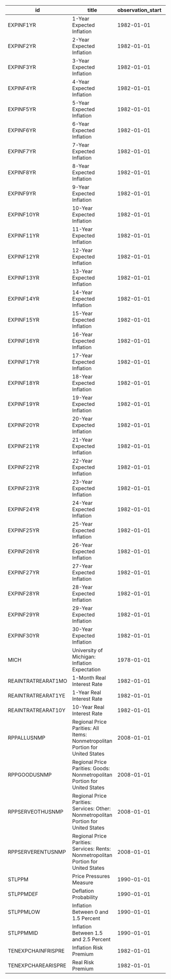 | id                 | title                                                                               | observation_start   | observation_end   |
|--------------------|-------------------------------------------------------------------------------------|---------------------|-------------------|
| EXPINF1YR          | 1-Year Expected Inflation                                                           | 1982-01-01          | 2022-10-01        |
| EXPINF2YR          | 2-Year Expected Inflation                                                           | 1982-01-01          | 2022-10-01        |
| EXPINF3YR          | 3-Year Expected Inflation                                                           | 1982-01-01          | 2022-10-01        |
| EXPINF4YR          | 4-Year Expected Inflation                                                           | 1982-01-01          | 2022-10-01        |
| EXPINF5YR          | 5-Year Expected Inflation                                                           | 1982-01-01          | 2022-10-01        |
| EXPINF6YR          | 6-Year Expected Inflation                                                           | 1982-01-01          | 2022-10-01        |
| EXPINF7YR          | 7-Year Expected Inflation                                                           | 1982-01-01          | 2022-10-01        |
| EXPINF8YR          | 8-Year Expected Inflation                                                           | 1982-01-01          | 2022-10-01        |
| EXPINF9YR          | 9-Year Expected Inflation                                                           | 1982-01-01          | 2022-10-01        |
| EXPINF10YR         | 10-Year Expected Inflation                                                          | 1982-01-01          | 2022-10-01        |
| EXPINF11YR         | 11-Year Expected Inflation                                                          | 1982-01-01          | 2022-10-01        |
| EXPINF12YR         | 12-Year Expected Inflation                                                          | 1982-01-01          | 2022-10-01        |
| EXPINF13YR         | 13-Year Expected Inflation                                                          | 1982-01-01          | 2022-10-01        |
| EXPINF14YR         | 14-Year Expected Inflation                                                          | 1982-01-01          | 2022-10-01        |
| EXPINF15YR         | 15-Year Expected Inflation                                                          | 1982-01-01          | 2022-10-01        |
| EXPINF16YR         | 16-Year Expected Inflation                                                          | 1982-01-01          | 2022-10-01        |
| EXPINF17YR         | 17-Year Expected Inflation                                                          | 1982-01-01          | 2022-10-01        |
| EXPINF18YR         | 18-Year Expected Inflation                                                          | 1982-01-01          | 2022-10-01        |
| EXPINF19YR         | 19-Year Expected Inflation                                                          | 1982-01-01          | 2022-10-01        |
| EXPINF20YR         | 20-Year Expected Inflation                                                          | 1982-01-01          | 2022-10-01        |
| EXPINF21YR         | 21-Year Expected Inflation                                                          | 1982-01-01          | 2022-10-01        |
| EXPINF22YR         | 22-Year Expected Inflation                                                          | 1982-01-01          | 2022-10-01        |
| EXPINF23YR         | 23-Year Expected Inflation                                                          | 1982-01-01          | 2022-10-01        |
| EXPINF24YR         | 24-Year Expected Inflation                                                          | 1982-01-01          | 2022-10-01        |
| EXPINF25YR         | 25-Year Expected Inflation                                                          | 1982-01-01          | 2022-10-01        |
| EXPINF26YR         | 26-Year Expected Inflation                                                          | 1982-01-01          | 2022-10-01        |
| EXPINF27YR         | 27-Year Expected Inflation                                                          | 1982-01-01          | 2022-10-01        |
| EXPINF28YR         | 28-Year Expected Inflation                                                          | 1982-01-01          | 2022-10-01        |
| EXPINF29YR         | 29-Year Expected Inflation                                                          | 1982-01-01          | 2022-10-01        |
| EXPINF30YR         | 30-Year Expected Inflation                                                          | 1982-01-01          | 2022-10-01        |
| MICH               | University of Michigan: Inflation Expectation                                       | 1978-01-01          | 2022-08-01        |
| REAINTRATREARAT1MO | 1-Month Real Interest Rate                                                          | 1982-01-01          | 2022-10-01        |
| REAINTRATREARAT1YE | 1-Year Real Interest Rate                                                           | 1982-01-01          | 2022-10-01        |
| REAINTRATREARAT10Y | 10-Year Real Interest Rate                                                          | 1982-01-01          | 2022-10-01        |
| RPPALLUSNMP        | Regional Price Parities: All Items: Nonmetropolitan Portion for United States       | 2008-01-01          | 2020-01-01        |
| RPPGOODUSNMP       | Regional Price Parities: Goods: Nonmetropolitan Portion for United States           | 2008-01-01          | 2020-01-01        |
| RPPSERVEOTHUSNMP   | Regional Price Parities: Services: Other: Nonmetropolitan Portion for United States | 2008-01-01          | 2020-01-01        |
| RPPSERVERENTUSNMP  | Regional Price Parities: Services: Rents: Nonmetropolitan Portion for United States | 2008-01-01          | 2020-01-01        |
| STLPPM             | Price Pressures Measure                                                             | 1990-01-01          | 2022-09-01        |
| STLPPMDEF          | Deflation Probability                                                               | 1990-01-01          | 2022-09-01        |
| STLPPMLOW          | Inflation Between 0 and 1.5 Percent                                                 | 1990-01-01          | 2022-09-01        |
| STLPPMMID          | Inflation Between 1.5 and 2.5 Percent                                               | 1990-01-01          | 2022-09-01        |
| TENEXPCHAINFRISPRE | Inflation Risk Premium                                                              | 1982-01-01          | 2022-10-01        |
| TENEXPCHAREARISPRE | Real Risk Premium                                                                   | 1982-01-01          | 2022-10-01        |
